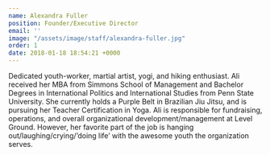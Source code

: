 ```yaml
---
name: Alexandra Fuller
position: Founder/Executive Director
email: ''
image: "/assets/image/staff/alexandra-fuller.jpg"
order: 1
date: 2018-01-18 18:54:21 +0000
---
```

Dedicated youth-worker, martial artist, yogi, and hiking enthusiast. Ali received her MBA from Simmons School of Management and Bachelor Degrees in International Politics and International Studies from Penn State University.  She currently holds a Purple Belt in Brazilian Jiu Jitsu, and is pursuing her Teacher Certification in Yoga. Ali is responsible for fundraising, operations, and overall organizational development/management at Level Ground.  However, her favorite part of the job is hanging out/laughing/crying/’doing life’ with the awesome youth the organization serves.